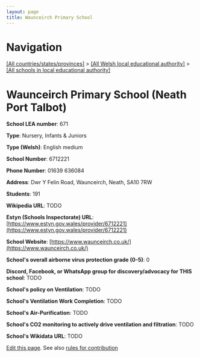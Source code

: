 ```yaml
---
layout: page
title: Waunceirch Primary School
---
```

# Navigation

[[All countries/states/provinces]](../../..) > [[All Welsh local educational authority]](../..) > [[All schools in local educational authority]](..)

# Waunceirch Primary School (Neath Port Talbot)

**School LEA number**: 671

**Type**: Nursery, Infants & Juniors

**Type (Welsh)**: English medium

**School Number**: 6712221

**Phone Number**: 01639 636084

**Address**: Dwr Y Felin Road, Waunceirch, Neath, SA10 7RW

**Students**: 191

**Wikipedia URL**: TODO

**Estyn (Schools Inspectorate) URL**: [https://www.estyn.gov.wales/provider/6712221](https://www.estyn.gov.wales/provider/6712221)

**School Website**: [https://www.waunceirch.co.uk/](https://www.waunceirch.co.uk/)

**School's overall airborne virus protection grade (0-5)**: 0

**Discord, Facebook, or WhatsApp group for discovery/advocacy for THIS school**: TODO

**School's policy on Ventilation**: TODO

**School's Ventilation Work Completion**: TODO

**School's Air-Purification**: TODO

**School's CO2 monitoring to actively drive ventilation and filtration**: TODO

**School's Wikidata URL**: TODO




[Edit this page](https://github.com/VentilationProject/Wales/edit/prif/./Neath_Port_Talbot/Waunceirch_Primary_School.md). See also [rules for contribution](../../../contribution-rules/)